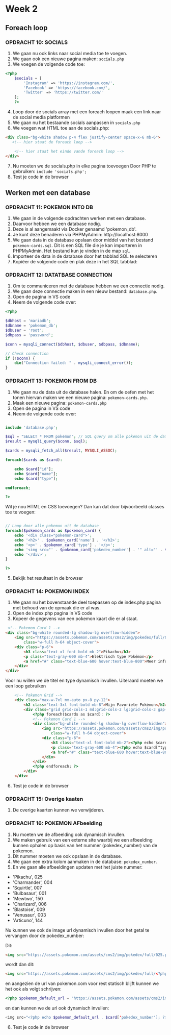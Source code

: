 # Week 2

## Foreach loop

### OPDRACHT 10: SOCIALS 

1. We gaan nu ook links naar social media toe te voegen.
2. We gaan ook een nieuwe pagina maken: `socials.php`
3. We voegen de volgende code toe:
```php
<?php
    $socials = [
        'Instagram' => 'https://instagram.com/',
        'Facebook' => 'https://facebook.com/',
        'Twitter' => 'https://twitter.com/'
    ];
    ?>
```

4. Loop door de socials array met een foreach loopen maak een link naar de social media platformen
5. We gaan nu het bestaande socials aanpassen in `socials.php`
6. We voegen wat HTML toe aan de socials.php:
```html
<div class="bg-white shadow p-4 flex justify-center space-x-6 mb-6">
   <!-- hier staat de foreach loop -->

    <!-- hier staat het einde vande foreach loop -->
</div>
```
7. Nu moeten we de socials.php in elke pagina toevoegen Door PHP te gebruiken: `include 'socials.php';`
8. Test je code in de browser   

## Werken met een database

### OPDRACHT 11: POKEMON INTO DB

1. We gaan in de volgende opdrachten werken met een database.
2. Daarvoor hebben we een database nodig.
3. Deze is al aangemaakt via Docker genaamd 'pokemon_db'.
4. Je kunt deze benaderen via PHPMyAdmin: http://localhost:8000
5. We gaan data in de database opslaan door middel van het bestand `pokemon-cards.sql`. Dit is een SQL file die je kan importeren in PHPMyAdmin. Het bestand kun je vinden in de map `sql`.
6. Importeer de data in de database door het tabblad SQL te selecteren
7. Kopiëer de volgende code en plak deze in het SQL tabblad:

### OPDRACHT 12: DATATBASE CONNECTION

1. Om te communiceren met de database hebben we een connectie nodig.
2. We gaan deze connectie maken in een nieuw bestand: `database.php`.
3. Open de pagina in VS code
4. Neem de volgende code over:
```php
<?php

$dbhost = 'mariadb';
$dbname = 'pokemon_db';
$dbuser = 'root';
$dbpass = 'password';

$conn = mysqli_connect($dbhost, $dbuser, $dbpass, $dbname);

// Check connection
if (!$conn) {
    die("Connection failed: " . mysqli_connect_error());
}
```

### OPDRACHT 13: POKEMON FROM DB
1. We gaan nu de data uit de database halen. En om de oefen met het tonen hiervan maken we een nieuwe pagina: `pokemon-cards.php`.
2. Maak een nieuwe pagina: `pokemon-cards.php`
3. Open de pagina in VS code
4. Neem de volgende code over:
```php

include 'database.php';

$sql = "SELECT * FROM pokemon"; // SQL query om alle pokemon uit de database te halen
$result = mysqli_query($conn, $sql);

$cards = mysqli_fetch_all($result, MYSQLI_ASSOC);

foreach($cards as $card):

    echo $card["id"];
    echo $card["name"];
    echo $card["type"];

endforeach;

?>
```

Wil je nou HTML en CSS toevoegen? Dan kan dat door bijvoorbeeld classes toe te voegen:

```php

// Loop door alle pokemon uit de database
foreach($pokemon_cards as $pokemon_card) {
    echo '<div class="pokemon-card">';
    echo '<h2>' . $pokemon_card['name'] . '</h2>';
    echo '<p>' . $pokemon_card['type'] . '</p>';
    echo '<img src="' . $pokemon_card['pokedex_number'] . '" alt="' . $pokemon_card['name'] . '">';
    echo '</div>';
}

?>
```
5. Bekijk het resultaat in de browser

### OPDRACHT 14: POKEMON INDEX

1. We gaan nu het bovenstaande deel toepassen op de index.php pagina met behoud van de opmaak die er al was.
2. Open de index.php pagina in VS code
3. Kopeer de gegevens van een pokemon kaart die er al staat.

```html
 <!-- Pokemon Card 1 -->
<div class="bg-white rounded-lg shadow-lg overflow-hidden">
    <img src="https://assets.pokemon.com/assets/cms2/img/pokedex/full/025.png" alt="Pikachu"
        class="w-full h-64 object-cover">
    <div class="p-6">
        <h3 class="text-xl font-bold mb-2">Pikachu</h3>
        <p class="text-gray-600 mb-4">Elektrisch type Pokémon</p>
        <a href="#" class="text-blue-600 hover:text-blue-800">Meer informatie →</a>
    </div>
</div>
```

Voor nu willen we de titel en type dynamisch invullen. Uiteraard moeten we een loop gebruiken

```html
    <!-- Pokemon Grid -->
    <div class="max-w-7xl mx-auto px-8 py-12">
        <h2 class="text-3xl font-bold mb-8">Mijn Favoriete Pokémon</h2>
        <div class="grid grid-cols-1 md:grid-cols-2 lg:grid-cols-3 gap-8">
            <?php foreach($cards as $card): ?>
            <!-- Pokemon Card 1 -->
            <div class="bg-white rounded-lg shadow-lg overflow-hidden">
                <img src="https://assets.pokemon.com/assets/cms2/img/pokedex/full/025.png" alt="Pikachu"
                    class="w-full h-64 object-cover">
                <div class="p-6">
                    <h3 class="text-xl font-bold mb-2"><?php echo $card["name"]; ?></h3>
                    <p class="text-gray-600 mb-4"><?php echo $card["type"]; ?></p>
                    <a href="#" class="text-blue-600 hover:text-blue-800">Meer informatie →</a>
                </div>
            </div>
            <?php endforeach; ?>
        </div>
    </div>
```

6. Test je code in de browser

### OPDRACHT 15: Overige kaaten

1. De overige kaarten kunnen we verwijderen.

### OPDRACHT 16: POKEMON AFbeelding

1. Nu moeten we de afbeelding ook dynamisch invullen.
2. We maken gebruik van een externe site waarbij we een afbeelding kunnen ophalen op basis van het nummer (pokedex_number) van de pokemon.
3. Dit nummer moeten we ook opslaan in de database.
4. We gaan een extra kolom aanmaken in de database: `pokedex_number`.
5. En we gaan alle afbeeldingen updaten met het juiste nummer:

- 'Pikachu', 025
- 'Charmander', 004
- 'Squirtle', 007
- 'Bulbasaur', 001
- 'Mewtwo', 150
- 'Charizard', 006
- 'Blastoise', 009
- 'Venusaur', 003
- 'Articuno', 144

Nu kunnen we ook de image url dynamisch invullen door het getal te vervangen door de pokedex_number:

Dit:
```html
<img src="https://assets.pokemon.com/assets/cms2/img/pokedex/full/025.png" alt="Pikachu" class="w-full h-64 object-cover">
```
wordt dan dit:
```html
<img src="https://assets.pokemon.com/assets/cms2/img/pokedex/full/<?php echo $card['pokedex_number']; ?>.png" alt="Pikachu" class="w-full h-64 object-cover">
```
en aangezien de url van pokemon.com voor rest statisch blijft kunnen we het ook als volgt schrijven:

```php
<?php $pokemon_default_url = "https://assets.pokemon.com/assets/cms2/img/pokedex/full/"; ?>
```

en dan kunnen we de url ook dynamisch invullen:

```php
<img src="<?php echo $pokemon_default_url . $card['pokedex_number']; ?>.png" alt="Pikachu" class="w-full h-64 object-cover">
```

6. Test je code in de browser
